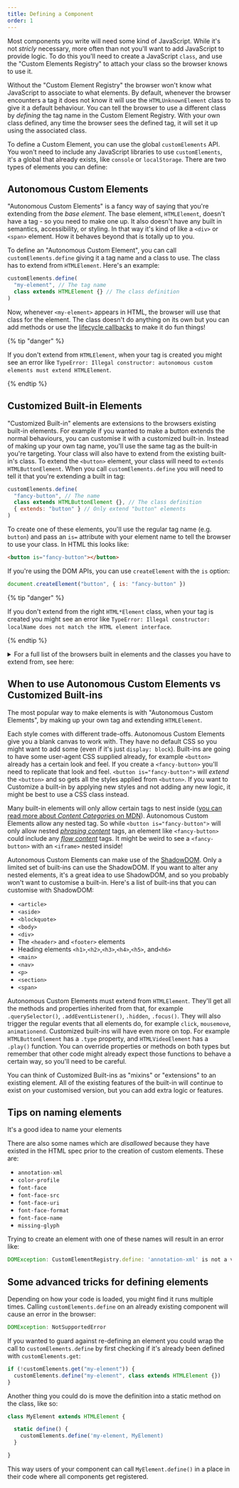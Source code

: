 ```yaml
---
title: Defining a Component
order: 1
---
```


Most components you write will need some kind of JavaScript. While it's not _stricly_ necessary, more often than not
you'll want to add JavaScript to provide logic. To do this you'll need to create a JavaScript `class`, and use the
"Custom Elements Registry" to attach your class so the browser knows to use it.

Without the "Custom Element Registry" the browser won't know what JavaScript to associate to what elements. By default,
whenever the browser encounters a tag it does not know it will use the `HTMLUnknownElement` class to give it a default
behaviour. You can tell the browser to use a different class by _defining_ the tag name in the Custom Element Registry.
With your own class defined, any time the browser sees the defined tag, it will set it up using the associated class.

To define a Custom Element, you can use the global `customElements` API. You won't need to include any JavaScript
libraries to use `customElements`, it's a global that already exists, like `console` or `localStorage`. There are two
types of elements you can define:

## Autonomous Custom Elements

"Autonomous Custom Elements" is a fancy way of saying that you're extending from the _base element_. The base element,
`HTMLElement`, doesn't have a tag - so you need to make one up. It also doesn't have any built in semantics,
accessibility, or styling. In that way it's kind of like a `<div>` or `<span>` element. How it behaves beyond that is
totally up to you.

To define an "Autonomous Custom Element", you can call `customElements.define` giving it a tag name and a class to use.
The class has to extend from `HTMLElement`. Here's an example:

```js
customElements.define(
  "my-element", // The tag name
  class extends HTMLElement {} // The class definition
)
```

Now, whenever `<my-element>` appears in HTML, the browser will use that class for the element. The class doesn't do
anything on its own but you can add methods or use the [lifecycle callbacks][lifecycle] to make it do fun things!

{% tip "danger" %}

If you don't extend from `HTMLElement`, when your tag is created you might see an error like
`TypeError: Illegal constructor: autonomous custom elements must extend HTMLElement`.

{% endtip %}

[lifecycle]: /learn/components/lifecycle-reference

## Customized Built-in Elements

"Customized Built-in" elements are extensions to the browsers existing built-in elements. For example if you wanted to
make a button extends the normal behaviours, you can customise it with a customized built-in. Instead of making up your
own tag name, you'll use the same tag as the built-in you're targeting. Your class will also have to extend from the
existing built-in's class. To extend the `<button>` element, your class will need to `extends HTMLButtonElement`. When
you call `customElements.define` you will need to tell it that you're extending a built in tag:

```js
customElements.define(
  "fancy-button", // The name
  class extends HTMLButtonElement {}, // The class definition
  { extends: "button" } // Only extend "button" elements
)
```

To create one of these elements, you'll use the regular tag name (e.g. `button`) and pass an `is=` attribute with your
element name to tell the browser to use your class. In HTML this looks like:

```html
<button is="fancy-button"></button>
```

If you're using the DOM APIs, you can use `createElement` with the `is` option:

```js
document.createElement("button", { is: "fancy-button" })
```

{% tip "danger" %}

If you don't extend from the right `HTML*Element` class, when your tag is created you might see an error like
`TypeError: Illegal constructor: localName does not match the HTML element interface`.

{% endtip %}

<details>
  <summary>
    For a full list of the browsers built in elements and the classes you have to extend from, see here:
  </summary>

| Element      | Tag Name       | Class to extend from                                                                                |
| :----------- | :------------- | :-------------------------------------------------------------------------------------------------- |
| Anchor       | `<a>`          | [HTMLAnchorElement](https://developer.mozilla.org/en-US/docs/Web/API/HTMLAnchorElement)             |
| Area         | `<area>`       | [HTMLAreaElement](https://developer.mozilla.org/en-US/docs/Web/API/HTMLAreaElement)                 |
| Audio        | `<audio>`      | [HTMLAudioElement](https://developer.mozilla.org/en-US/docs/Web/API/HTMLAudioElement)               |
| Base         | `<base>`       | [HTMLBaseElement](https://developer.mozilla.org/en-US/docs/Web/API/HTMLBaseElement)                 |
| BlockQuote   | `<blockquote>` | [HTMLQuoteElement](https://developer.mozilla.org/en-US/docs/Web/API/HTMLQuoteElement)               |
| Body         | `<body>`       | [HTMLBodyElement](https://developer.mozilla.org/en-US/docs/Web/API/HTMLBodyElement)                 |
| BR           | `<br>`         | [HTMLBRElement](https://developer.mozilla.org/en-US/docs/Web/API/HTMLBRElement)                     |
| Button       | `<button>`     | [HTMLButtonElement](https://developer.mozilla.org/en-US/docs/Web/API/HTMLButtonElement)             |
| Canvas       | `<canvas>`     | [HTMLCanvasElement](https://developer.mozilla.org/en-US/docs/Web/API/HTMLCanvasElement)             |
| Data         | `<data>`       | [HTMLDataElement](https://developer.mozilla.org/en-US/docs/Web/API/HTMLDataElement)                 |
| DataList     | `<datalist>`   | [HTMLDataListElement](https://developer.mozilla.org/en-US/docs/Web/API/HTMLDataListElement)         |
| Del          | `<del>`        | [HTMLModElement](https://developer.mozilla.org/en-US/docs/Web/API/HTMLModElement)                   |
| Details      | `<details>`    | [HTMLDetailsElement](https://developer.mozilla.org/en-US/docs/Web/API/HTMLDetailsElement)           |
| Dialog       | `<dialog>`     | [HTMLDialogElement](https://developer.mozilla.org/en-US/docs/Web/API/HTMLDialogElement)             |
| Div          | `<div>`        | [HTMLDivElement](https://developer.mozilla.org/en-US/docs/Web/API/HTMLDivElement)                   |
| DList        | `<dl>`         | [HTMLDListElement](https://developer.mozilla.org/en-US/docs/Web/API/HTMLDListElement)               |
| Embed        | `<embed>`      | [HTMLEmbedElement](https://developer.mozilla.org/en-US/docs/Web/API/HTMLEmbedElement)               |
| FieldSet     | `<fieldset>`   | [HTMLFieldSetElement](https://developer.mozilla.org/en-US/docs/Web/API/HTMLFieldSetElement)         |
| Form         | `<form>`       | [HTMLFormElement](https://developer.mozilla.org/en-US/docs/Web/API/HTMLFormElement)                 |
| H1           | `<h1>`         | [HTMLHeadingElement](https://developer.mozilla.org/en-US/docs/Web/API/HTMLHeadingElement)           |
| H2           | `<h2>`         | [HTMLHeadingElement](https://developer.mozilla.org/en-US/docs/Web/API/HTMLHeadingElement)           |
| H3           | `<h3>`         | [HTMLHeadingElement](https://developer.mozilla.org/en-US/docs/Web/API/HTMLHeadingElement)           |
| H4           | `<h4>`         | [HTMLHeadingElement](https://developer.mozilla.org/en-US/docs/Web/API/HTMLHeadingElement)           |
| H5           | `<h5>`         | [HTMLHeadingElement](https://developer.mozilla.org/en-US/docs/Web/API/HTMLHeadingElement)           |
| H6           | `<h6>`         | [HTMLHeadingElement](https://developer.mozilla.org/en-US/docs/Web/API/HTMLHeadingElement)           |
| HR           | `<hr>`         | [HTMLHRElement](https://developer.mozilla.org/en-US/docs/Web/API/HTMLHRElement)                     |
| Head         | `<head>`       | [HTMLHeadElement](https://developer.mozilla.org/en-US/docs/Web/API/HTMLHeadElement)                 |
| Html         | `<html>`       | [HTMLHtmlElement](https://developer.mozilla.org/en-US/docs/Web/API/HTMLHtmlElement)                 |
| IFrame       | `<iframe>`     | [HTMLIFrameElement](https://developer.mozilla.org/en-US/docs/Web/API/HTMLIFrameElement)             |
| Image        | `<img>`        | [HTMLImageElement](https://developer.mozilla.org/en-US/docs/Web/API/HTMLImageElement)               |
| Ins          | `<ins>`        | [HTMLModElement](https://developer.mozilla.org/en-US/docs/Web/API/HTMLModElement)                   |
| Input        | `<input>`      | [HTMLInputElement](https://developer.mozilla.org/en-US/docs/Web/API/HTMLInputElement)               |
| Label        | `<label>`      | [HTMLLabelElement](https://developer.mozilla.org/en-US/docs/Web/API/HTMLLabelElement)               |
| Legend       | `<legend>`     | [HTMLLegendElement](https://developer.mozilla.org/en-US/docs/Web/API/HTMLLegendElement)             |
| LI           | `<li>`         | [HTMLLIElement](https://developer.mozilla.org/en-US/docs/Web/API/HTMLLIElement)                     |
| Link         | `<link>`       | [HTMLLinkElement](https://developer.mozilla.org/en-US/docs/Web/API/HTMLLinkElement)                 |
| Map          | `<map>`        | [HTMLMapElement](https://developer.mozilla.org/en-US/docs/Web/API/HTMLMapElement)                   |
| Menu         | `<menu>`       | [HTMLMenuElement](https://developer.mozilla.org/en-US/docs/Web/API/HTMLMenuElement)                 |
| Meta         | `<meta>`       | [HTMLMetaElement](https://developer.mozilla.org/en-US/docs/Web/API/HTMLMetaElement)                 |
| Meter        | `<meter>`      | [HTMLMeterElement](https://developer.mozilla.org/en-US/docs/Web/API/HTMLMeterElement)               |
| Object       | `<object>`     | [HTMLObjectElement](https://developer.mozilla.org/en-US/docs/Web/API/HTMLObjectElement)             |
| OList        | `<ol>`         | [HTMLOListElement](https://developer.mozilla.org/en-US/docs/Web/API/HTMLOListElement)               |
| OptGroup     | `<optgroup>`   | [HTMLOptGroupElement](https://developer.mozilla.org/en-US/docs/Web/API/HTMLOptGroupElement)         |
| Option       | `<option>`     | [HTMLOptionElement](https://developer.mozilla.org/en-US/docs/Web/API/HTMLOptionElement)             |
| Output       | `<output>`     | [HTMLOutputElement](https://developer.mozilla.org/en-US/docs/Web/API/HTMLOutputElement)             |
| Paragraph    | `<p>`          | [HTMLParagraphElement](https://developer.mozilla.org/en-US/docs/Web/API/HTMLParagraphElement)       |
| Picture      | `<picture>`    | [HTMLPictureElement](https://developer.mozilla.org/en-US/docs/Web/API/HTMLPictureElement)           |
| Pre          | `<pre>`        | [HTMLPreElement](https://developer.mozilla.org/en-US/docs/Web/API/HTMLPreElement)                   |
| Progress     | `<progress>`   | [HTMLProgressElement](https://developer.mozilla.org/en-US/docs/Web/API/HTMLProgressElement)         |
| Quote        | `<q>`          | [HTMLQuoteElement](https://developer.mozilla.org/en-US/docs/Web/API/HTMLQuoteElement)               |
| Script       | `<script>`     | [HTMLScriptElement](https://developer.mozilla.org/en-US/docs/Web/API/HTMLScriptElement)             |
| Select       | `<select>`     | [HTMLSelectElement](https://developer.mozilla.org/en-US/docs/Web/API/HTMLSelectElement)             |
| Slot         | `<slot>`       | [HTMLSlotElement](https://developer.mozilla.org/en-US/docs/Web/API/HTMLSlotElement)                 |
| Source       | `<source>`     | [HTMLSourceElement](https://developer.mozilla.org/en-US/docs/Web/API/HTMLSourceElement)             |
| Span         | `<span>`       | [HTMLSpanElement](https://developer.mozilla.org/en-US/docs/Web/API/HTMLSpanElement)                 |
| Style        | `<style>`      | [HTMLStyleElement](https://developer.mozilla.org/en-US/docs/Web/API/HTMLStyleElement)               |
| TableCaption | `<caption>`    | [HTMLTableCaptionElement](https://developer.mozilla.org/en-US/docs/Web/API/HTMLTableCaptionElement) |
| TableCell    | `<td>`         | [HTMLTableCellElement](https://developer.mozilla.org/en-US/docs/Web/API/HTMLTableCellElement)       |
| Table        | `<table>`      | [HTMLTableElement](https://developer.mozilla.org/en-US/docs/Web/API/HTMLTableElement)               |
| TableRow     | `<tr>`         | [HTMLTableRowElement](https://developer.mozilla.org/en-US/docs/Web/API/HTMLTableRowElement)         |
| TBody        | `<tbody>`      | [HTMLTableSectionElement](https://developer.mozilla.org/en-US/docs/Web/API/HTMLTableSectionElement) |
| Template     | `<template>`   | [HTMLTemplateElement](https://developer.mozilla.org/en-US/docs/Web/API/HTMLTemplateElement)         |
| TextArea     | `<textarea>`   | [HTMLTextAreaElement](https://developer.mozilla.org/en-US/docs/Web/API/HTMLTextAreaElement)         |
| Time         | `<time>`       | [HTMLTimeElement](https://developer.mozilla.org/en-US/docs/Web/API/HTMLTimeElement)                 |
| Title        | `<title>`      | [HTMLTitleElement](https://developer.mozilla.org/en-US/docs/Web/API/HTMLTitleElement)               |
| Track        | `<track>`      | [HTMLTrackElement](https://developer.mozilla.org/en-US/docs/Web/API/HTMLTrackElement)               |
| UList        | `<ul>`         | [HTMLUListElement](https://developer.mozilla.org/en-US/docs/Web/API/HTMLUListElement)               |
| Video        | `<video>`      | [HTMLVideoElement](https://developer.mozilla.org/en-US/docs/Web/API/HTMLVideoElement)               |

</details>

## When to use Autonomous Custom Elements vs Customized Built-ins

The most popular way to make elements is with "Autonomous Custom Elements", by making up your own tag and extending
`HTMLElement`.

Each style comes with different trade-offs. Autonomous Custom Elements give you a blank canvas to work with. They have
no default CSS so you might want to add some (even if it's just `display: block`). Built-ins are going to have some
user-agent CSS supplied already, for example `<button>` already has a certain look and feel. If you create a
`<fancy-button>` you'll need to replicate that look and feel. `<button is="fancy-button">` will _extend_ the `<button>`
and so gets all the styles applied from `<button>`. If you want to Customize a built-in by applying new styles and not
adding any new logic, it might be best to use a CSS class instead.

Many built-in elements will only allow certain tags to nest inside ([you can read more about _Content Categories_ on
MDN][content-categories]). Autonomous Custom Elements allow any nested tag. So while `<button is="fancy-button">` will
only allow nested _[phrasing content][phrasing-content]_ tags, an element like `<fancy-button>` could include any _[flow
content][flow-content]_ tags. It might be weird to see a `<fancy-button>` with an `<iframe>` nested inside!

[content-categories]: https://developer.mozilla.org/en-US/docs/Web/HTML/Content_categories
[phrasing-content]: https://developer.mozilla.org/en-US/docs/Web/HTML/Content_categories#phrasing_content
[flow-content]: https://developer.mozilla.org/en-US/docs/Web/HTML/Content_categories#flow_content

Autonomous Custom Elements can make use of the [ShadowDOM][shadowdom]. Only a limited set of built-ins can use the
ShadowDOM. If you want to alter any nested elements, it's a great idea to use ShadowDOM, and so you probably won't want
to customise a built-in. Here's a list of built-ins that you can customise with ShadowDOM:

- `<article>`
- `<aside>`
- `<blockquote>`
- `<body>`
- `<div>`
- The `<header>` and `<footer>` elements
- Heading elements `<h1>`,`<h2>`,`<h3>`,`<h4>`,`<h5>`, and`<h6>`
- `<main>`
- `<nav>`
- `<p>`
- `<section>`
- `<span>`

[shadowdom]: /learn/components/shadowdom

Autonomous Custom Elements must extend from `HTMLElement`. They'll get all the methods and properties inherited
from that, for example `.querySelector()`, `.addEventListener()`, `.hidden`, `.focus()`. They will also trigger the
regular events that all elements do, for example `click`, `mousemove`, `animationend`. Customized built-ins will have
even more on top. For example `HTMLButtonElement` has a `.type` property, and `HTMLVideoElement` has a `.play()`
function. You can override properties or methods on both types but remember that other code might already expect those
functions to behave a certain way, so you'll need to be careful.

You can think of Customized Built-ins as "mixins" or "extensions" to an existing element. All of the existing features
of the built-in will continue to exist on your customised version, but you can add extra logic or features.

## Tips on naming elements

It's a good idea to name your elements

There are also some names which are _disallowed_ because they have existed in the HTML spec prior to the creation of
custom elements. These are:

- `annotation-xml`
- `color-profile`
- `font-face`
- `font-face-src`
- `font-face-uri`
- `font-face-format`
- `font-face-name`
- `missing-glyph`

Trying to create an element with one of these names will result in an error like:

```js
DOMException: CustomElementRegistry.define: 'annotation-xml' is not a valid custom element name
```

## Some advanced tricks for defining elements

Depending on how your code is loaded, you might find it runs multiple times. Calling `customElements.define` on an
already existing component will cause an error in the browser:

```js
DOMException: NotSupportedError
```

If you wanted to guard against re-defining an element you could wrap the call to `customElements.define` by first
checking if it's already been defined with `customElements.get`:

```js
if (!customElements.get("my-element")) {
  customElements.define("my-element", class extends HTMLElement {})
}
```

Another thing you could do is move the definition into a static method on the class, like so:

```js
class MyElement extends HTMLElement {

  static define() {
    customElements.define('my-element, MyElement)
  }

}
```

This way users of your component can call `MyElement.define()` in a place in their code where all components get
registered.
